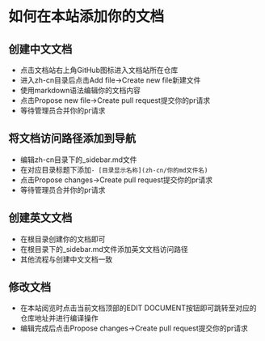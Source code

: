 # 如何在本站添加你的文档
## 创建中文文档
- 点击文档站右上角GitHub图标进入文档站所在仓库
- 进入zh-cn目录后点击Add file->Create new file新建文件
- 使用markdown语法编辑你的文档内容
- 点击Propose new file->Create pull request提交你的pr请求
- 等待管理员合并你的pr请求
## 将文档访问路径添加到导航
- 编辑zh-cn目录下的_sidebar.md文件
- 在对应目录标题下添加```- [目录显示名称](zh-cn/你的md文件名)```
- 点击Propose changes->Create pull request提交你的pr请求
- 等待管理员合并你的pr请求
## 创建英文文档
- 在根目录创建你的文档即可
- 在根目录下的_sidebar.md文件添加英文文档访问路径
- 其他流程与创建中文文档一致
## 修改文档
- 在本站阅览时点击当前文档顶部的EDIT DOCUMENT按钮即可跳转至对应的仓库地址并进行编译操作
- 编辑完成后点击Propose changes->Create pull request提交你的pr请求
